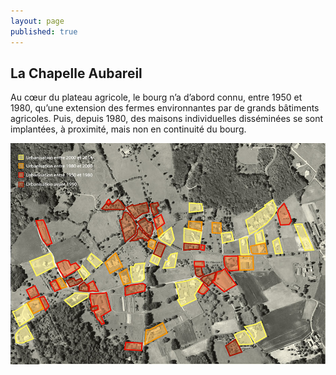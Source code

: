 ```yaml
---
layout: page
published: true
---
```


## La Chapelle Aubareil

Au cœur du plateau agricole, le bourg n’a d’abord connu, entre 1950 et 1980, qu’une extension des fermes environnantes par de grands bâtiments agricoles. Puis,  depuis 1980, des maisons individuelles disséminées se sont implantées, à proximité,  mais non en continuité du bourg.

![](/data/images/9/histoire/9_HISTOIRE_POPUP_5.jpg)